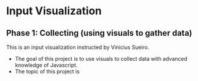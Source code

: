 # Input Visualization
## Phase 1: Collecting (using visuals to gather data)

This is an input visualization instructed by Vinicius Sueiro. 

- The goal of this project is to use visuals to collect data with advanced knowledge of Javascript.
- The topic of this project is 

